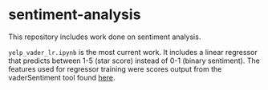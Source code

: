 # sentiment-analysis
This repository includes work done on sentiment analysis. 

`yelp_vader_lr.ipynb` is the most current work. 
It includes a linear regressor that predicts between 1-5 (star score) instead of 0-1 (binary sentiment). 
The features used for regressor training were scores output from the vaderSentiment tool found [here](https://pypi.org/project/vaderSentiment/).
